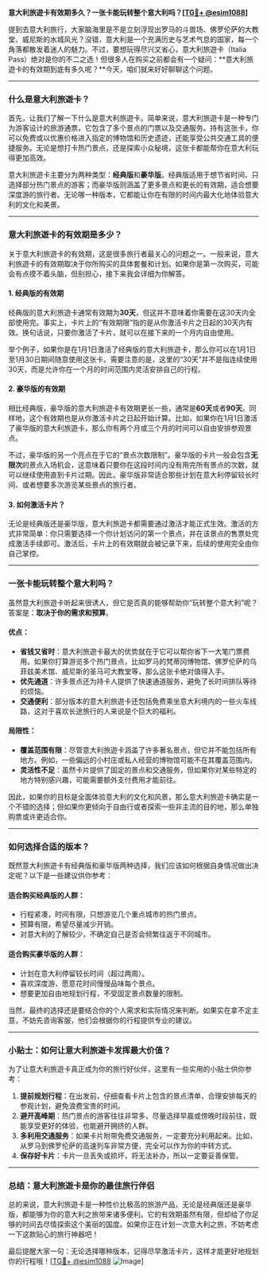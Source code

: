 **意大利旅遊卡有效期多久？一张卡能玩转整个意大利吗？[[TG💪+ @esim1088](https://t.me/s/esim1088)]**

提到去意大利旅行，大家脑海里是不是立刻浮现出罗马的斗兽场、佛罗伦萨的大教堂、威尼斯的水城风光？没错，意大利是一个充满历史与艺术气息的国家，每一个角落都散发着迷人的魅力。不过，要想玩得尽兴又省心，意大利旅遊卡（Italia Pass）绝对是你的不二之选！但很多人在购买之前都会有一个疑问：**意大利旅遊卡的有效期到底有多久呢？**今天，咱们就来好好聊聊这个问题。

---

### **什么是意大利旅遊卡？**

首先，让我们了解一下什么是意大利旅遊卡。简单来说，意大利旅遊卡是一种专门为游客设计的旅游通票，它包含了多个景点的门票以及交通服务。持有这张卡，你可以免费或以优惠价格进入指定的博物馆和历史遗迹，还能享受公共交通工具的便捷服务。无论是想打卡热门景点，还是探索小众秘境，这张卡都能帮你在意大利玩得更加高效。

意大利旅遊卡主要分为两种类型：**经典版**和**豪华版**。经典版适用于想节省时间、只选择部分热门景点的游客；而豪华版则涵盖了更多景点和更长的有效期，适合想要深度游的旅行者。无论哪一种版本，它都能让你在有限的时间内最大化地体验意大利的文化和美景。

---

### **意大利旅遊卡的有效期是多少？**

关于意大利旅遊卡的有效期，这是很多旅行者最关心的问题之一。一般来说，意大利旅遊卡的有效期取决于你所购买的具体套餐和计划。如果你是第一次购买，可能会有点摸不着头脑，但别担心，接下来我会详细为你解答。

#### **1. 经典版的有效期**
经典版的意大利旅遊卡通常有效期为**30天**，但这并不意味着你需要在这30天内全部使用完。事实上，卡片上的“有效期限”指的是从你激活卡片之日起的30天内有效。换句话说，只要你激活了卡片，就可以在接下来的一个月内自由使用。

举个例子，如果你是在1月1日激活了经典版的意大利旅遊卡，那么你可以在1月1日至1月30日期间随意使用这张卡。需要注意的是，这里的“30天”并不是指连续使用30天，而是允许你在一个月的时间范围内灵活安排自己的行程。

#### **2. 豪华版的有效期**
相比经典版，豪华版的意大利旅遊卡有效期更长一些，通常是**60天**或者**90天**。同样地，这个有效期也是从你激活卡片之日起开始计算。比如，如果你在1月1日激活了豪华版的意大利旅遊卡，那么你有两个月或三个月的时间可以自由安排参观景点。

不过，豪华版的另一个亮点在于它的“景点次数限制”。豪华版的卡片一般会包含**无限次**的景点入场机会，这意味着只要你在这段时间内没有用完所有景点的次数，就可以继续使用直到卡片过期。因此，豪华版非常适合那些计划在意大利停留较长时间、或者想要多次游览某些景点的旅行者。

#### **3. 如何激活卡片？**
无论是经典版还是豪华版，意大利旅遊卡都需要通过激活才能正式生效。激活的方式非常简单：你只需要选择一个你计划访问的第一个景点，并在该景点的售票处完成激活手续即可。激活后，卡片上的有效期就会被记录下来，后续的使用完全由你自己掌控。

---

### **一张卡能玩转整个意大利吗？**

虽然意大利旅遊卡听起来很诱人，但它是否真的能够帮助你“玩转整个意大利”呢？答案是：**取决于你的需求和预算**。

#### **优点：**
- **省钱又省时**：意大利旅遊卡最大的优势就在于它可以帮你省下一大笔门票费用。如果你打算游览多个热门景点，比如罗马的梵蒂冈博物馆、佛罗伦萨的乌菲兹美术馆、威尼斯的圣马可大教堂等，那么这张卡绝对值得入手。
- **优先通道**：许多景点还为持卡人提供了快速通道服务，避免了长时间排队等待的烦恼。
- **交通便利**：部分版本的意大利旅遊卡还包括免费乘坐意大利境内的一些火车线路，这对于喜欢长途旅行的人来说是个巨大的福利。

#### **局限性：**
- **覆盖范围有限**：尽管意大利旅遊卡涵盖了许多著名景点，但它并不能包括所有地方。例如，一些偏远的小村庄或私人经营的博物馆可能不在其覆盖范围内。
- **灵活性不足**：虽然卡片提供了固定的景点和交通服务，但如果你对某些特定的地方特别感兴趣，可能需要额外支付费用才能前往。

因此，如果你的目标是全面体验意大利的文化和风景，那么意大利旅遊卡确实是一个不错的选择；但如果你更倾向于自由行或者探索一些非主流的目的地，那么单独购票或许更适合你。

---

### **如何选择合适的版本？**

既然意大利旅遊卡有经典版和豪华版两种选择，我们应该如何根据自身情况做出决定呢？以下是一些建议供你参考：

#### **适合购买经典版的人群：**
- 行程紧凑，时间有限，只想游览几个重点城市的热门景点。
- 预算有限，希望尽量减少开销。
- 对意大利的了解较少，不确定自己是否会频繁往返于不同城市。

#### **适合购买豪华版的人群：**
- 计划在意大利停留较长时间（超过两周）。
- 喜欢深度游，愿意花时间慢慢品味每个景点。
- 想要更加自由地规划行程，不受固定景点数量的限制。

当然，最终的选择还是要结合你的个人需求和实际情况来判断。如果实在拿不定主意，不妨先咨询客服，他们会根据你的行程提供专业的建议。

---

### **小贴士：如何让意大利旅遊卡发挥最大价值？**

为了让意大利旅遊卡真正成为你的旅行好伙伴，这里有一些实用的小贴士供你参考：

1. **提前规划行程**：在出发前，仔细查看卡片上包含的景点清单，合理安排每天的参观计划，避免浪费宝贵的时间。
2. **避开高峰期**：热门景点的游客往往非常多，尽量选择早晨或傍晚时段前往，既能享受更好的体验，也能避开拥挤的人群。
3. **多利用交通服务**：如果卡片附带免费交通服务，一定要充分利用起来。比如，从罗马到佛罗伦萨的高速列车非常方便，完全可以作为你的中转方式。
4. **保存好卡片**：卡片一旦丢失或损坏，将无法补办，所以一定要妥善保管。

---

### **总结：意大利旅遊卡是你的最佳旅行伴侣**

总的来说，意大利旅遊卡是一种性价比极高的旅游产品，无论是经典版还是豪华版，都能够为你的意大利之旅带来诸多便利。它的有效期虽然有限，但却给了你足够的时间去尽情探索这个美丽的国度。如果你正在计划一次意大利之旅，不妨考虑一下这款贴心的旅行神器吧！

最后提醒大家一句：无论选择哪种版本，记得尽早激活卡片，这样才能更好地规划你的行程哦！[[TG💪+ @esim1088](https://t.me/s/esim1088) ![Image](https://i.postimg.cc/4NQfJmqS/Snipaste-2025-05-13-00-14-12.png)]